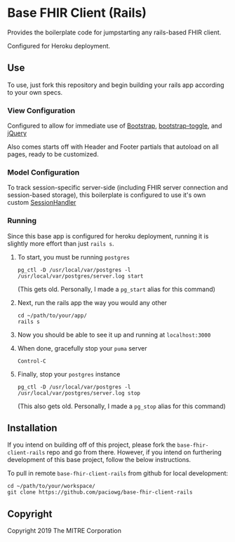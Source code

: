 # Base FHIR Client (Rails)

Provides the boilerplate code for jumpstarting any rails-based FHIR client.

Configured for Heroku deployment.

## Use

To use, just fork this repository and begin building your rails app according 
to your own specs.

### View Configuration

Configured to allow for immediate use of 
[Bootstrap](https://getbootstrap.com/docs/4.3/getting-started/introduction/),
[bootstrap-toggle](https://www.bootstraptoggle.com/), and
[jQuery](https://api.jquery.com/)

Also comes starts off with Header and Footer partials that autoload on all 
pages, ready to be customized.

### Model Configuration

To track session-specific server-side (including FHIR server connection and 
session-based storage), this boilerplate is configured to use it's own custom 
[SessionHandler](http://htmlpreview.github.io/?https://github.com/paciowg/base-fhir-client-rails/blob/master/doc/SessionHandler.html)

### Running

Since this base app is configured for heroku deployment, running it is 
slightly more effort than just `rails s`.

1. To start, you must be running `postgres`

    ```
    pg_ctl -D /usr/local/var/postgres -l /usr/local/var/postgres/server.log start
    ```
    (This gets old. Personally, I made a `pg_start` alias for this command)

2. Next, run the rails app the way you would any other

    ```
    cd ~/path/to/your/app/
    rails s
    ```

3. Now you should be able to see it up and running at `localhost:3000`

4. When done, gracefully stop your `puma` server

    ```
    Control-C
    ```

5. Finally, stop your `postgres` instance

    ```
    pg_ctl -D /usr/local/var/postgres -l /usr/local/var/postgres/server.log stop
    ```
    (This also gets old. Personally, I made a `pg_stop` alias for this command)

## Installation

If you intend on building off of this project, please fork the 
`base-fhir-client-rails` repo and go from there. However, if you intend on 
furthering development of this base project, follow the below instructions.

To pull in remote `base-fhir-client-rails` from github for local development:

```
cd ~/path/to/your/workspace/
git clone https://github.com/paciowg/base-fhir-client-rails
```

## Copyright

Copyright 2019 The MITRE Corporation
